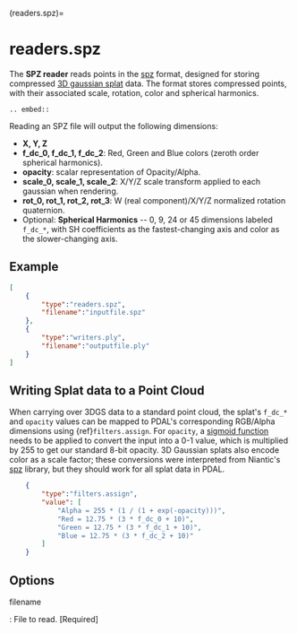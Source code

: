 (readers.spz)=

# readers.spz

The **SPZ reader** reads points in the [spz] format, designed for
storing compressed [3D gaussian splat] data. The format stores compressed
points, with their associated scale, rotation, color and spherical harmonics.

```{eval-rst}
.. embed::
```

Reading an SPZ file will output the following dimensions:
- **X, Y, Z**
- **f_dc_0, f_dc_1, f_dc_2**: Red, Green and Blue colors (zeroth order spherical harmonics).
- **opacity**: scalar representation of Opacity/Alpha.
- **scale_0, scale_1, scale_2**: X/Y/Z scale transform applied to each gaussian when rendering.
- **rot_0, rot_1, rot_2, rot_3**: W (real component)/X/Y/Z normalized rotation quaternion.
- Optional: **Spherical Harmonics** -- 0, 9, 24 or 45 dimensions labeled `f_dc_*`, with SH
coefficients as the fastest-changing axis and color as the slower-changing axis.

## Example

```json
[
    {
        "type":"readers.spz",
        "filename":"inputfile.spz"
    },
    {
        "type":"writers.ply",
        "filename":"outputfile.ply"
    }
]
```

## Writing Splat data to a Point Cloud

When carrying over 3DGS data to a standard point cloud, the splat's `f_dc_*` and `opacity` values can be
mapped to PDAL's corresponding RGB/Alpha dimensions using {ref}`filters.assign`. For `opacity`, a [sigmoid function]
needs to be applied to convert the input into a 0-1 value, which is multiplied by 255 to get our
standard 8-bit opacity. 3D Gaussian splats also encode color as a scale factor; these conversions were interpreted
from Niantic's [spz] library, but they should work for all splat data in PDAL.

```json
    {
        "type":"filters.assign",
        "value": [
            "Alpha = 255 * (1 / (1 + exp(-opacity)))",
        	"Red = 12.75 * (3 * f_dc_0 + 10)",
       		"Green = 12.75 * (3 * f_dc_1 + 10)",
        	"Blue = 12.75 * (3 * f_dc_2 + 10)"
		]
	}
```

## Options

filename

: File to read. \[Required\]

```{include} reader_opts.md
```

[spz]: https://github.com/nianticlabs/spz
[3D gaussian splat]: https://en.wikipedia.org/wiki/Gaussian_splatting#3D_Gaussian_splatting
[sigmoid function]: https://en.wikipedia.org/wiki/Sigmoid_function
